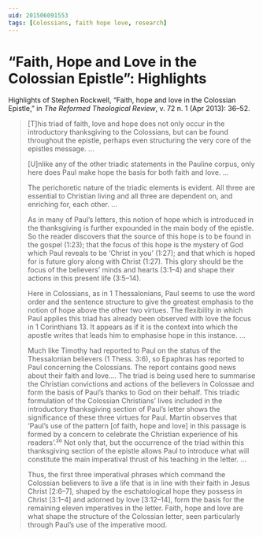 ```yaml
---
uid: 201506091553
tags: [Colossians, faith hope love, research]
---
```


# “Faith, Hope and Love in the Colossian Epistle”: Highlights

Highlights of Stephen Rockwell, “Faith, hope and love in the Colossian Epistle,” in *The Reformed Theological Review*, v. 72 n. 1 (Apr 2013): 36–52.

> [T]his triad of faith, love and hope does not only occur in the introductory thanksgiving to the Colossians, but can be found throughout the epistle, perhaps even structuring the very core of the epistles message. …
> 
> [U]nlike any of the other triadic statements in the Pauline corpus, only here does Paul make hope the basis for both faith and love. …
> 
> The perichoretic nature of the triadic elements is evident. All three are essential to Christian living and all three are dependent on, and enriching for, each other. …
> 
> As in many of Paul’s letters, this notion of hope which is introduced in the thanksgiving is further expounded in the main body of the epistle. So the reader discovers that the source of this hope is to be found in the gospel (1:23); that the focus of this hope is the mystery of God which Paul reveals to be ‘Christ in you’ (1:27); and that which is hoped for is future glory along with Christ (1:27). This glory should be the focus of the believers’ minds and hearts (3:1–4) and shape their actions in this present life (3:5–14).
> 
> Here in Colossians, as in 1 Thessalonians, Paul seems to use the word order and the sentence structure to give the greatest emphasis to the notion of hope above the other two virtues. The flexibility in which Paul applies this triad has already been observed with love the focus in 1 Corinthians 13. It appears as if it is the context into which the apostle writes that leads him to emphasise hope in this instance. …
> 
> Much like Timothy had reported to Paul on the status of the Thessalonian believers (1 Thess. 3:6), so Epaphras has reported to Paul concerning the Colossians. The report contains good news about their faith and love…. The triad is being used here to summarise the Christian convictions and actions of the believers in Colossae and form the basis of Paul’s thanks to God on their behalf. This triadic formulation of the Colossian Christians’ lives included in the introductory thanksgiving section of Paul’s letter shows the significance of these three virtues for Paul. Martin observes that ‘Paul’s use of the pattern [of faith, hope and love] in this passage is formed by a concern to celebrate the Christian experience of his readers’.²⁰ Not only that, but the occurrence of the triad within this thanksgiving section of the epistle allows Paul to introduce what will constitute the main imperatival thrust of his teaching in the letter. …
> 
> Thus, the first three imperatival phrases which command the Colossian believers to live a life that is in line with their faith in Jesus Christ [2:6–7], shaped by the eschatological hope they possess in Christ [3:1–4] and adorned by love [3:12–14], form the basis for the remaining eleven imperatives in the letter. Faith, hope and love are what shape the structure of the Colossian letter, seen particularly through Paul’s use of the imperative mood.
